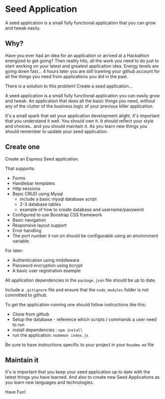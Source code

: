 # Seed Application

A seed application is a small fully functional application that you can grow and tweak easily.

## Why?

Have you ever had an idea for an application or arrived at a Hackathon energized to get going? Then reality hits, all the work you need to do just to start working on your latest and greatest application idea. Energy levels are going down fast... 4 hours later you are still trawling your github account for all the things you need from applications you did in the past.

There is a solution to this problem! Create a seed application... 

A seed application is a small fully functional application you can easily grow and tweak. An application that does all the basic things you need, without any of the clutter of the business logic of your previous killer application.

It's a small spark that set your application development alight. It's important that you understand it well. You should own it. It should reflect your style and choices.. and you should maintain it. As you learn new things you should remember to update your seed application.

## Create one

Create an Express Seed application.

That supports:
* Forms
* Handlebar templates
* Http sessions
* Basic CRUD using Mysql
  * include a basic mysql database script
  * 2-3 database tables
  * example of how to create database and username/password
* Configured to use Boostrap CSS framework
* Basic navigation
* Responsive layout support
* Error handling
* The port number it run on should be configurable using an environment variable.

For later:
* Authentication using middleware
* Password encryption using bcrypt
* A basic user registration example

All application dependencies in the `package.json` file should be up to date.

Include a `.gitignore` file and ensure that the `node_modules` folder is not committed to github.

To get the application running one should follow instructions like this:

* Clone from github
* Setup the database - reference which scripts / commands a user need to run
* install dependencies : `npm install`
* run the application: `nodemon index.js`

Be sure to have instructions specific to your project in your `Readme.md` file

## Maintain it

It's is important that you keep your seed application up to date with the latest things you have learned. And also to create new Seed Applications as you learn new languages and technologies.

Have Fun!
